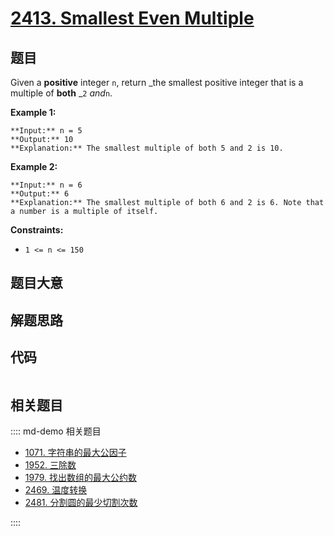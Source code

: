 # [2413. Smallest Even Multiple](https://leetcode.com/problems/smallest-even-multiple)

## 题目

Given a **positive** integer `n`, return _the smallest positive integer that
is a multiple of **both** _`2` _and_`n`.



**Example 1:**

    
    
    **Input:** n = 5
    **Output:** 10
    **Explanation:** The smallest multiple of both 5 and 2 is 10.
    

**Example 2:**

    
    
    **Input:** n = 6
    **Output:** 6
    **Explanation:** The smallest multiple of both 6 and 2 is 6. Note that a number is a multiple of itself.
    



**Constraints:**

  * `1 <= n <= 150`


## 题目大意

## 解题思路

## 代码

```javascript

```

## 相关题目

:::: md-demo 相关题目
- [1071. 字符串的最大公因子](https://leetcode.com/problems/greatest-common-divisor-of-strings)
- [1952. 三除数](https://leetcode.com/problems/three-divisors)
- [1979. 找出数组的最大公约数](https://leetcode.com/problems/find-greatest-common-divisor-of-array)
- [2469. 温度转换](https://leetcode.com/problems/convert-the-temperature)
- [2481. 分割圆的最少切割次数](https://leetcode.com/problems/minimum-cuts-to-divide-a-circle)

::::
